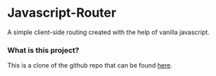 # Javascript-Router
A simple client-side routing created with the help of vanilla javascript.

### What is this project?
 This is a clone of the github repo that can be found [here](https://github.com/daleighan/vanilla-js-router).
